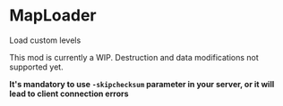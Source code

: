 # MapLoader
Load custom levels

This mod is currently a WIP. Destruction and data modifications not supported yet.

**It's mandatory to use ``-skipchecksum`` parameter in your server, or it will lead to client connection errors**
